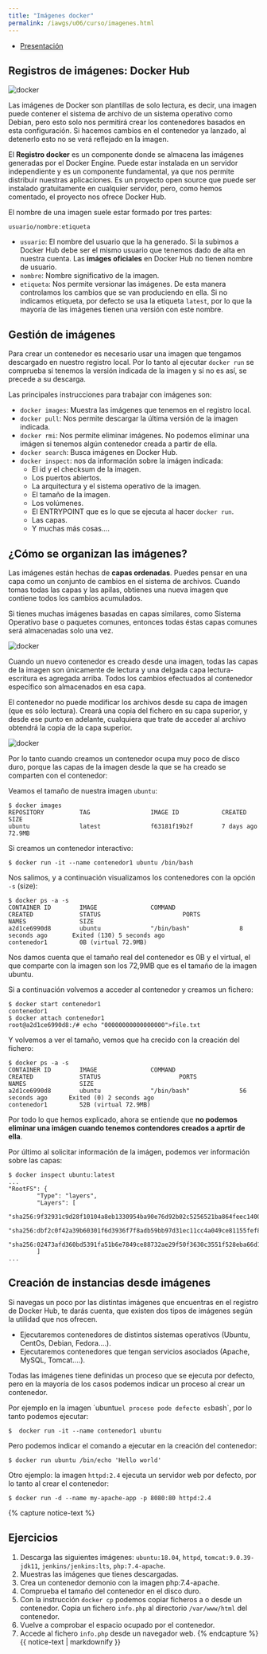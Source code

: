 ```yaml
---
title: "Imágenes docker"
permalink: /iawgs/u06/curso/imagenes.html
---
```


* [Presentación](https://raw.githubusercontent.com/josedom24/presentaciones/main/iaw/imagenes_docker.pdf)

## Registros de imágenes: Docker Hub

![docker](img/docker2.png)

Las imágenes de Docker son plantillas de solo lectura, es decir, una imagen puede contener el sistema de archivo de un sistema operativo como Debian, pero esto solo nos permitirá crear los contenedores basados en esta configuración. Si hacemos cambios en el contenedor ya lanzado, al detenerlo esto no se verá reflejado en la imagen.

El **Registro docker** es un componente donde se almacena las imágenes generadas por el Docker Engine. Puede estar instalada en un servidor independiente y es un componente fundamental, ya que nos permite distribuir nuestras aplicaciones. Es un proyecto open source que puede ser instalado gratuitamente en cualquier servidor, pero, como hemos comentado, el proyecto nos ofrece Docker Hub.

El nombre de una imagen suele estar formado por tres partes:

    usuario/nombre:etiqueta

* `usuario`: El nombre del usuario que la ha generado. Si la subimos a Docker Hub debe ser el mismo usuario que tenemos dado de alta en nuestra cuenta. Las **imáges oficiales** en Docker Hub no tienen nombre de usuario.
* `nombre`: Nombre significativo de la imagen.
* `etiqueta`: Nos permite versionar las imágenes. De esta manera controlamos los cambios que se van produciendo en ella. Si no indicamos etiqueta, por defecto se usa la etiqueta `latest`, por lo que la mayoría de las imágenes tienen una versión con este nombre.


## Gestión de imágenes

Para crear un contenedor es necesario usar una imagen que tengamos descargado en nuestro registro local. Por lo tanto al ejecutar `docker run` se comprueba si tenemos la versión indicada de la imagen y si no es así, se precede a su descarga.

Las principales instrucciones para trabajar con imágenes son:

* `docker images`: Muestra las imágenes que tenemos en el registro local.
* `docker pull`: Nos permite descargar la última versión de la imagen indicada.
* `docker rmi`: Nos permite eliminar imágenes. No podemos eliminar una imágen si tenemos algún contenedor creada a partir de ella.
* `docker search`: Busca imágenes en Docker Hub.
* `docker inspect`: nos da información sobre la imágen indicada:
    * El id y el checksum de la imagen.
    * Los puertos abiertos.
    * La arquitectura y el sistema operativo de la imagen.
    * El tamaño de la imagen.
    * Los volúmenes.
    * El ENTRYPOINT que es lo que se ejecuta al hacer `docker run`.
    * Las capas.
    * Y muchas más cosas....


## ¿Cómo se organizan las imágenes?

Las imágenes están hechas de **capas ordenadas**. Puedes pensar en una capa como un conjunto de cambios en el sistema de archivos. Cuando tomas todas las capas y las apilas, obtienes una nueva imagen que contiene todos los cambios acumulados. 

Si tienes muchas imágenes basadas en capas similares, como Sistema Operativo base o paquetes comunes, entonces todas éstas capas comunes será almacenadas solo una vez.

![docker](img/container-layers.jpg)

Cuando un nuevo contenedor es creado desde una imagen, todas las capas de la imagen son únicamente de lectura y una delgada capa lectura-escritura es agregada arriba. Todos los cambios efectuados al contenedor específico son almacenados en esa capa. 

El contenedor no puede modificar los archivos desde su capa de imagen (que es sólo lectura). Creará una copia del fichero en su capa superior, y desde ese punto en adelante, cualquiera que trate de acceder al archivo obtendrá la copia de la capa superior. 

![docker](img/sharing-layers.jpg)

Por lo tanto cuando creamos un contenedor ocupa muy poco de disco duro, porque las capas de la imagen desde la que se ha creado se comparten con el contenedor:

Veamos el tamaño de nuestra imagen `ubuntu`:

    $ docker images
    REPOSITORY          TAG                 IMAGE ID            CREATED             SIZE
    ubuntu              latest              f63181f19b2f        7 days ago          72.9MB

Si creamos un contenedor interactivo:

    $ docker run -it --name contenedor1 ubuntu /bin/bash 

Nos salimos, y a continuación visualizamos los contenedores con la opción `-s` (size):

    $ docker ps -a -s
    CONTAINER ID        IMAGE               COMMAND                  CREATED             STATUS                       PORTS               NAMES               SIZE
    a2d1ce6990d8        ubuntu              "/bin/bash"              8 seconds ago       Exited (130) 5 seconds ago                       contenedor1         0B (virtual 72.9MB)

Nos damos cuenta que el tamaño real del contenedor es 0B y el virtual, el que comparte con la imagen son los 72,9MB que es el tamaño de la imagen ubuntu.

Si a continuación volvemos a acceder al contenedor y creamos un fichero:

    $ docker start contenedor1
    contenedor1
    $ docker attach contenedor1
    root@a2d1ce6990d8:/# echo "00000000000000000">file.txt

Y volvemos a ver el tamaño, vemos que ha crecido con la creación del fichero:

    $ docker ps -a -s
    CONTAINER ID        IMAGE               COMMAND                  CREATED             STATUS                      PORTS               NAMES               SIZE
    a2d1ce6990d8        ubuntu              "/bin/bash"              56 seconds ago      Exited (0) 2 seconds ago                        contenedor1         52B (virtual 72.9MB)

Por todo lo que hemos explicado, ahora se entiende  que **no podemos eliminar una imágen cuando tenemos contendores creados a aprtir de ella**.

Por último al solicitar información de la imágen, podemos ver información sobre las capas:

    $ docker inspect ubuntu:latest
    ...
    "RootFS": {
            "Type": "layers",
            "Layers": [
                "sha256:9f32931c9d28f10104a8eb1330954ba90e76d92b02c5256521ba864feec14009",
                "sha256:dbf2c0f42a39b60301f6d3936f7f8adb59bb97d31ec11cc4a049ce81155fef89",
                "sha256:02473afd360bd5391fa51b6e7849ce88732ae29f50f3630c3551f528eba66d1e"
            ]
    ...

## Creación de instancias desde imágenes

Si navegas un poco por las distintas imágenes que encuentras en el registro de Docker Hub, te darás cuenta, que existen dos tipos de imágenes según la utilidad que nos ofrecen.

* Ejecutaremos contenedores de distintos sistemas operativos (Ubuntu, CentOs, Debian, Fedora....).
* Ejecutaremos contenedores que tengan servicios asociados (Apache, MySQL, Tomcat....).

Todas las imágenes tiene definidas un proceso que se ejecuta por defecto, pero en la mayoría de los casos podemos indicar un proceso al crear un contenedor.

Por ejemplo en la imagen ´ubuntu` el proceso pode defecto es `bash`, por lo tanto podemos ejecutar:

    $  docker run -it --name contenedor1 ubuntu 

Pero podemos indicar el comando a ejecutar en la creación del contenedor:

    $ docker run ubuntu /bin/echo 'Hello world'

Otro ejemplo: la imagen `httpd:2.4` ejecuta un servidor web por defecto, por lo tanto al crear el contenedor:

    $ docker run -d --name my-apache-app -p 8080:80 httpd:2.4

{% capture notice-text %} 
## Ejercicios

1. Descarga las siguientes imágenes: `ubuntu:18.04`, `httpd`, `tomcat:9.0.39-jdk11`, `jenkins/jenkins:lts`, `php:7.4-apache`.
2. Muestras las imágenes que tienes descargadas.
3. Crea un contenedor demonio con la imagen php:7.4-apache.
4. Comprueba el tamaño del contenedor en el disco duro.
5. Con la instrucción `docker cp` podemos copiar ficheros a o desde un contenedor. Copia un fichero `info.php` al directorio `/var/www/html` del contenedor.
6. Vuelve a comprobar el espacio ocupado por el contenedor.
7. Accede al fichero `info.php` desde un navegador web.
{% endcapture %}<div class="notice--info">{{ notice-text | markdownify }}</div>